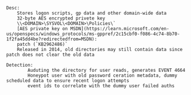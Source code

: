 	Desc:
		Stores logon scripts, gp data and other domain-wide data
		32-byte AES encrypted privete key
		\\<DOMAIN>\SYSVOL\<DOMAIN>\Policies\`
		[AES private key on MSDN](https://learn.microsoft.com/en-us/openspecs/windows_protocols/ms-gppref/2c15cbf0-f086-4c74-8b70-1f2fa45dd4be?redirectedfrom=MSDN):
		patch (`KB2962486)`
		Released in 2014, old directories may still contain data since patch does not clear the old data

	Detection:
			Auduting the directory for user reads, generates EVENT 4664
			Honeypot user with old password ceration metadata, dummy scheduled data to ensure recent logon attempts
			event ids to correlate with the dummy user failed auths